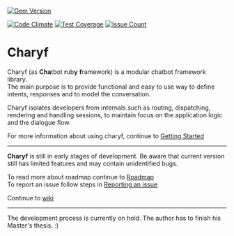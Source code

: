 [![Gem Version](https://badge.fury.io/rb/charyf.svg)](https://badge.fury.io/rb/charyf)

[![Code Climate](https://codeclimate.com/github/Charyf/charyf-core/badges/gpa.svg)](https://codeclimate.com/github/Charyf/charyf-core) 
[![Test Coverage](https://codeclimate.com/github/Charyf/charyf-core/badges/coverage.svg)](https://codeclimate.com/github/Charyf/charyf-core/coverage) 
[![Issue Count](https://codeclimate.com/github/Charyf/charyf-core/badges/issue_count.svg)](https://codeclimate.com/github/Charyf/charyf-core)

# Charyf

Charyf (as **Cha**tbot **r**ub**y** **f**ramework) is a modular chatbot framework library.  
The main purpose is to provide functional and easy to use way to define intents, responses and to model the conversation.

Charyf isolates developers from internals such as routing, dispatching, rendering and handling sessions, to maintain focus on the application logic and the dialogue flow.


For more information about using charyf, continue to [Getting Started](https://github.com/Charyf/charyf-core/wiki/Getting-Started)

***

**Charyf** is still in early stages of development. Be aware that current version still has limited features and may contain unidentified bugs.

To read more about roadmap continue to [Roadmap](https://github.com/Charyf/charyf-core/wiki/Roadmap)  
To report an issue follow steps in [Reporting an issue](https://github.com/Charyf/charyf-core/wiki/Reporting-an-issue)

Continue to [wiki](https://github.com/Charyf/charyf-core/wiki)


***

The development process is currently on hold. The author has to finish his Master's thesis. :)
